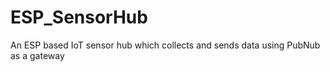 # ESP_SensorHub
An ESP based IoT sensor hub which collects and sends data using PubNub as a gateway
